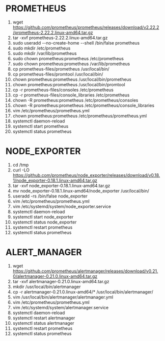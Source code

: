 # PROMETHEUS
1. wget https://github.com/prometheus/prometheus/releases/download/v2.22.2/prometheus-2.22.2.linux-amd64.tar.gz
2. tar -xvf prometheus-2.22.2.linux-amd64.tar.gz 
3. sudo useradd --no-create-home --shell /bin/false prometheus
4. sudo mkdir /etc/prometheus
5. sudo mkdir /var/lib/prometheus
6. sudo chown prometheus:prometheus /etc/prometheus
7. sudo chown prometheus:prometheus /var/lib/prometheus
8. cp prometheus-files/prometheus /usr/local/bin/
9. cp prometheus-files/promtool /usr/local/bin/
10. chown prometheus:prometheus /usr/local/bin/prometheus
11. chown prometheus:prometheus /usr/local/bin/promtool
12. cp -r prometheus-files/consoles /etc/prometheus
13. cp -r prometheus-files/console_libraries /etc/prometheus
14. chown -R prometheus:prometheus /etc/prometheus/consoles
15. chown -R prometheus:prometheus /etc/prometheus/console_libraries
16. vim /etc/prometheus/prometheus.yml
17. chown prometheus:prometheus /etc/prometheus/prometheus.yml
18. systemctl daemon-reload
19. systemctl start prometheus
20. systemctl status prometheus




# NODE_EXPORTER
1. cd /tmp
3. curl -LO https://github.com/prometheus/node_exporter/releases/download/v0.18.1/node_exporter-0.18.1.linux-amd64.tar.gz
5. tar -xvf node_exporter-0.18.1.linux-amd64.tar.gz
7. mv node_exporter-0.18.1.linux-amd64/node_exporter /usr/local/bin/
8. useradd -rs /bin/false node_exporter
9. vim /etc/prometheus/prometheus.yml
10. vim /etc/systemd/system/node_exporter.service
11. systemctl daemon-reload
12. systemctl start node_exporter
13. systemctl status node_exporter
14. systemctl restart prometheus
15. systemctl status prometheus




# ALERT_MANAGER
1. wget https://github.com/prometheus/alertmanager/releases/download/v0.21.0/alertmanager-0.21.0.linux-amd64.tar.gz
2. tar -xvf alertmanager-0.21.0.linux-amd64.tar.gz 
3. mkdir /usr/local/bin/alertmanager
4. cp -r alertmanager-0.21.0.linux-amd64/* /usr/local/bin/alertmanager/
5. vim /usr/local/bin/alertmanager/alertmanager.yml
6. vim /etc/prometheus/prometheus.yml
7. vim /etc/systemd/system/alertmanager.service
8. systemctl daemon-reload
9. systemctl restart alertmanager
10. systemctl status alertmanager
11. systemctl restart prometheus
12. systemctl status prometheus
